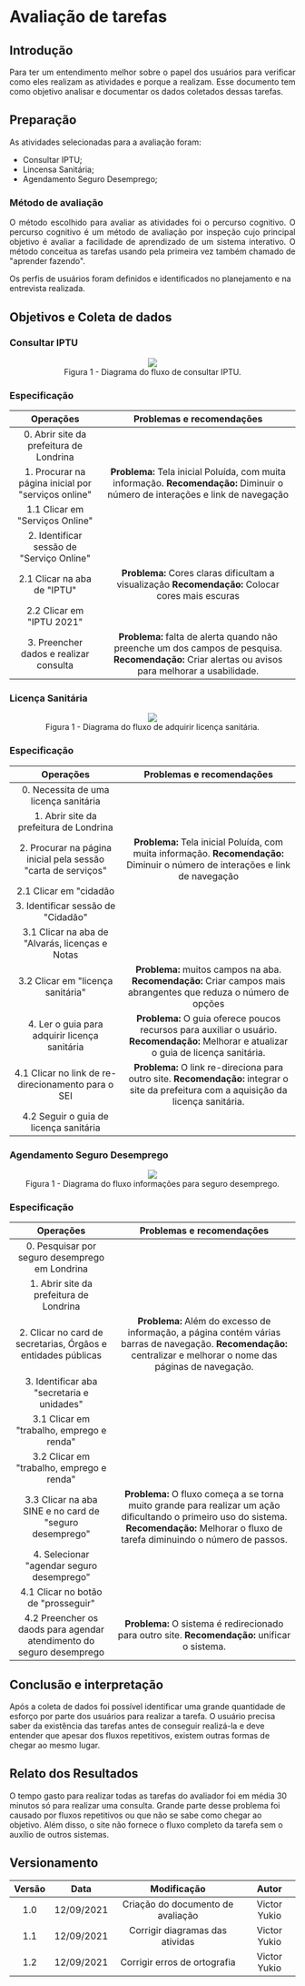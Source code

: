 # Avaliação de tarefas
 
## Introdução
<p align = "justify">
Para ter um entendimento melhor sobre o papel dos usuários para verificar como eles realizam as atividades e porque a realizam. Esse documento tem como objetivo analisar e documentar os dados coletados dessas tarefas.
</p>
 
## Preparação
<p align = "justify">
As atividades selecionadas para a avaliação foram:
</p>

* Consultar IPTU;
* Lincensa Sanitária;
* Agendamento Seguro Desemprego;
 
### Método de avaliação
<p align = "justify">
O método escolhido para avaliar as atividades foi o percurso cognitivo. O percurso cognitivo é um método de avaliação por inspeção cujo principal objetivo é avaliar a facilidade de aprendizado de um sistema interativo. O método conceitua as tarefas usando pela primeira vez também chamado de "aprender fazendo".
 
Os perfis de usuários foram definidos e identificados no planejamento e na entrevista realizada.
</p>
 
## Objetivos e Coleta de dados
 
### Consultar IPTU
 
<div
   style="text-align:center"><img src="../../../assets/img/n1_avaliacao/diagrama_IPTU.png"
>
</div>
<center>
   Figura 1 - Diagrama do fluxo de consultar IPTU.
</center>
 
### Especificação
 
| Operações | Problemas e recomendações |
|:---:|:---:|
| 0. Abrir site da prefeitura de Londrina | |
| 1. Procurar na página inicial por "serviços online" | **Problema:** Tela inicial Poluída, com muita informação. **Recomendação:** Diminuir o número de interações e link de navegação  |
| 1.1 Clicar em "Serviços Online" |  |
| 2. Identificar sessão de "Serviço Online" |  |
| 2.1 Clicar na aba de "IPTU" | **Problema:** Cores claras dificultam a visualização **Recomendação:** Colocar cores mais escuras |
| 2.2 Clicar em "IPTU 2021" |  |
| 3. Preencher dados e realizar consulta | **Problema:** falta de alerta quando não preenche um dos campos de pesquisa. **Recomendação:** Criar alertas ou avisos para melhorar a usabilidade. |
 
### Licença Sanitária
 
<div
   style="text-align:center"><img src="../../../assets/img/n1_avaliacao/diagrama_licensa.png"
>
</div>
<center>
   Figura 1 - Diagrama do fluxo de adquirir licença sanitária.
</center>
 
### Especificação
 
| Operações | Problemas e recomendações |
|:---:|:---:|
| 0. Necessita de uma licença sanitária | |
| 1. Abrir site da prefeitura de Londrina | |
| 2. Procurar na página inicial pela sessão "carta de serviços" | **Problema:** Tela inicial Poluída, com muita informação. **Recomendação:** Diminuir o número de interações e link de navegação |
| 2.1 Clicar em "cidadão |  |
| 3. Identificar sessão de "Cidadão" |  |
| 3.1 Clicar na aba de "Alvarás, licenças e Notas |  |
| 3.2 Clicar em "licença sanitária" | **Problema:** muitos campos na aba. **Recomendação:** Criar campos mais abrangentes que reduza o número de opções |
| 4. Ler o guia para adquirir licença sanitária | **Problema:** O guia oferece poucos recursos para auxiliar o usuário. **Recomendação:** Melhorar e atualizar o guia de licença sanitária. |
| 4.1 Clicar no link de re-direcionamento para o SEI | **Problema:** O link re-direciona para outro site. **Recomendação:** integrar o site da prefeitura com a aquisição da licença sanitária.  |
| 4.2 Seguir o guia de licença sanitária |  |
 
### Agendamento Seguro Desemprego
 
<div
   style="text-align:center"><img src="../../../assets/img/n1_avaliacao/diagrama_desemprego.png"
>
</div>
<center>
   Figura 1 - Diagrama do fluxo informações para seguro desemprego.
</center>
 
### Especificação
 
| Operações | Problemas e recomendações |
|:---:|:---:|
| 0. Pesquisar por seguro desemprego em Londrina | |
| 1. Abrir site da prefeitura de Londrina | |
| 2. Clicar no card de secretarias, Órgãos e entidades públicas | **Problema:** Além do excesso de informação, a página contém várias barras de navegação. **Recomendação:** centralizar e melhorar o nome das páginas de navegação. |
| 3. Identificar aba "secretaria e unidades" |  |
| 3.1 Clicar em "trabalho, emprego e renda" |  |
| 3.2 Clicar em "trabalho, emprego e renda" |  |
| 3.3 Clicar na aba SINE e no card de "seguro desemprego" | **Problema:** O fluxo começa a se torna muito grande para realizar um ação dificultando o primeiro uso do sistema. **Recomendação:** Melhorar o fluxo de tarefa diminuindo o número de passos. |
| 4. Selecionar "agendar seguro desemprego" |  |
| 4.1 Clicar no botão de "prosseguir" |  |
| 4.2 Preencher os daods para agendar atendimento do seguro desemprego | **Problema:** O sistema é redirecionado para outro site. **Recomendação:** unificar o sistema. |
 
## Conclusão e interpretação
 
Após a coleta de dados foi possível identificar uma grande quantidade de esforço por parte dos usuários para realizar a tarefa. O usuário precisa saber da existência das tarefas antes de conseguir realizá-la e deve entender que apesar dos fluxos repetitivos, existem outras formas de chegar ao mesmo lugar.
 
## Relato dos Resultados
O tempo gasto para realizar todas as tarefas do avaliador foi em média 30 minutos só para realizar uma consulta. Grande parte desse problema foi causado por fluxos repetitivos ou que não se sabe como chegar ao objetivo. Além disso, o site não fornece o fluxo completo da tarefa sem o auxílio de outros sistemas.
 
## Versionamento
| Versão | Data | Modificação | Autor |
| :---: | :---: | :---: | :---: |
|  1.0  | 12/09/2021 | Criação do documento de avaliação | Victor Yukio |
|  1.1  | 12/09/2021 | Corrigir diagramas das atividas | Victor Yukio
|  1.2  | 12/09/2021 | Corrigir erros de ortografia | Victor Yukio